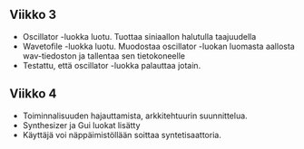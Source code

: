 ## Viikko 3

- Oscillator -luokka luotu. Tuottaa siniaallon halutulla taajuudella
- Wavetofile -luokka luotu. Muodostaa oscillator -luokan luomasta aallosta wav-tiedoston ja tallentaa sen tietokoneelle
- Testattu, että oscillator -luokka palauttaa jotain. 

## Viikko 4

- Toiminnalisuuden hajauttamista, arkkitehtuurin suunnittelua. 
- Synthesizer ja Gui luokat lisätty
- Käyttäjä voi näppäimistöllään soittaa syntetisaattoria.
